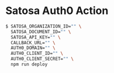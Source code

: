 # Satosa Auth0 Action

```sh
$ SATOSA_ORGANIZATION_ID="" \
  SATOSA_DOCUMENT_ID="" \
  SATOSA_API_KEY="" \
  CALLBACK_URL="" \
  AUTH0_DOMAIN="" \
  AUTH0_CLIENT_ID="" \
  AUTH0_CLIENT_SECRET="" \
  npm run deploy
```
